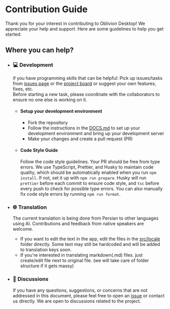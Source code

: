 # Contribution Guide

Thank you for your interest in contributing to Oblivion Desktop! We appreciate your help and support. Here are some guidelines to help you get started:

## Where you can help?

-   ### 💻 Development

    if you have programming skills that can be helpful:
    Pick up issues/tasks from [issues page](https://github.com/bepass-org/oblivion-desktop/issues) or the [project board](https://github.com/orgs/bepass-org/projects/4) or suggest your own features, fixes, etc.  
    Before starting a new task, please coordinate with the collaborators to ensure no one else is working on it.

    -   #### Setup your development environment

        -   Fork the repository
        -   Follow the instructions in the [DOCS.md](DOCS.md) to set up your development environment and bring up your development server
        -   Make your changes and create a pull request (PR)

    -   #### Code Style Guide
        Follow the code style guidelines. Your PR should be free from type errors. We use TypeScript, Prettier, and Husky to maintain code quality, which should be automatically enabled when you run `npm install`. If not, set it up with `npm run prepare`. Husky will run `prettier` before each commit to ensure code style, and `tsc` before every push to check for possible type errors. You can also manually fix code style errors by running `npm run format`.

-   ### 🌐 Translation

    The current translation is being done from Persian to other languages using AI. Contributions and feedback from native speakers are welcome.  
    - If you want to edit the text in the app, edit the files in the [src/locale](src/locale) folder directly. Some text may still be hardcoded and will be added to translation keys soon.
    - If you're interested in translating markdown(.md) files. just create/edit file next to original file. (we will take care of folder structure if it gets massy)

-   ### 💬 Discussions

    If you have any questions, suggestions, or concerns that are not addressed in this document, please feel free to open an [issue](https://github.com/bepass-org/oblivion-desktop/issues) or contact us directly. We are open to discussions related to the project.
